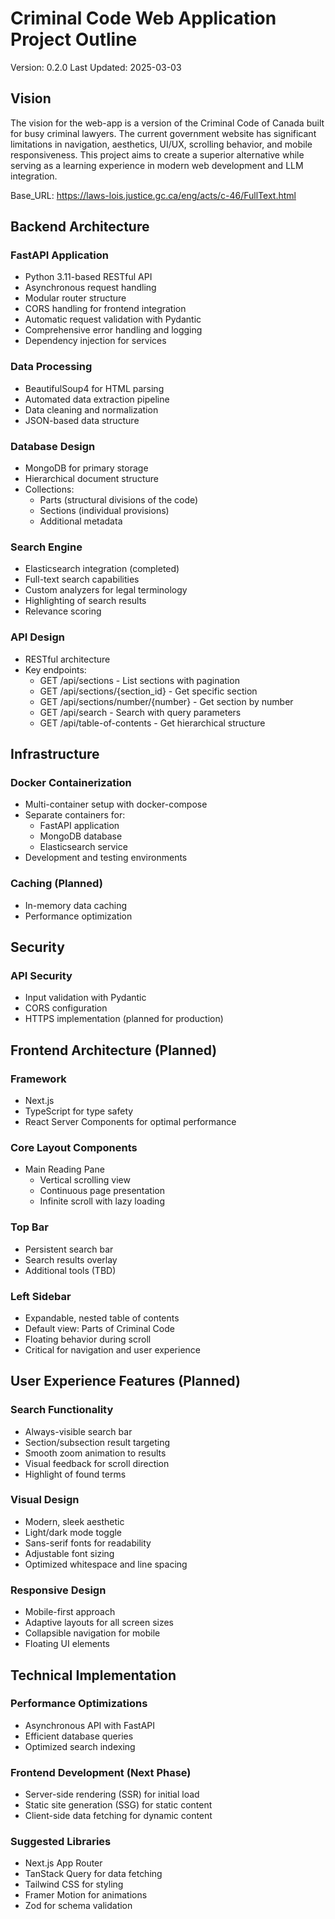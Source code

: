 # Criminal Code Web Application Project Outline

Version: 0.2.0 Last Updated: 2025-03-03

## Vision
The vision for the web-app is a version of the Criminal Code of Canada built for busy criminal lawyers. The current government website has significant limitations in navigation, aesthetics, UI/UX, scrolling behavior, and mobile responsiveness. This project aims to create a superior alternative while serving as a learning experience in modern web development and LLM integration.

Base_URL: https://laws-lois.justice.gc.ca/eng/acts/c-46/FullText.html

## Backend Architecture

### FastAPI Application

- Python 3.11-based RESTful API
- Asynchronous request handling
- Modular router structure
- CORS handling for frontend integration
- Automatic request validation with Pydantic
- Comprehensive error handling and logging
- Dependency injection for services

### Data Processing

- BeautifulSoup4 for HTML parsing
- Automated data extraction pipeline
- Data cleaning and normalization
- JSON-based data structure

### Database Design

- MongoDB for primary storage
- Hierarchical document structure
- Collections:
  - Parts (structural divisions of the code)
  - Sections (individual provisions)
  - Additional metadata

### Search Engine

- Elasticsearch integration (completed)
- Full-text search capabilities
- Custom analyzers for legal terminology
- Highlighting of search results
- Relevance scoring

### API Design  

- RESTful architecture
- Key endpoints:
  - GET /api/sections - List sections with pagination
  - GET /api/sections/{section_id} - Get specific section
  - GET /api/sections/number/{number} - Get section by number
  - GET /api/search - Search with query parameters
  - GET /api/table-of-contents - Get hierarchical structure

## Infrastructure

### Docker Containerization

- Multi-container setup with docker-compose
- Separate containers for:
  - FastAPI application
  - MongoDB database
  - Elasticsearch service
- Development and testing environments

### Caching (Planned)

- In-memory data caching
- Performance optimization

## Security

### API Security

- Input validation with Pydantic
- CORS configuration
- HTTPS implementation (planned for production)

## Frontend Architecture (Planned)

### Framework

- Next.js
- TypeScript for type safety
- React Server Components for optimal performance

### Core Layout Components

- Main Reading Pane
  - Vertical scrolling view
  - Continuous page presentation
  - Infinite scroll with lazy loading

### Top Bar

- Persistent search bar
- Search results overlay
- Additional tools (TBD)

### Left Sidebar    

- Expandable, nested table of contents
- Default view: Parts of Criminal Code
- Floating behavior during scroll
- Critical for navigation and user experience

## User Experience Features (Planned)

### Search Functionality

- Always-visible search bar
- Section/subsection result targeting
- Smooth zoom animation to results
- Visual feedback for scroll direction
- Highlight of found terms

### Visual Design

- Modern, sleek aesthetic
- Light/dark mode toggle
- Sans-serif fonts for readability
- Adjustable font sizing
- Optimized whitespace and line spacing

### Responsive Design

- Mobile-first approach
- Adaptive layouts for all screen sizes
- Collapsible navigation for mobile
- Floating UI elements

## Technical Implementation

### Performance Optimizations

- Asynchronous API with FastAPI
- Efficient database queries
- Optimized search indexing

### Frontend Development (Next Phase)

- Server-side rendering (SSR) for initial load
- Static site generation (SSG) for static content
- Client-side data fetching for dynamic content

### Suggested Libraries

- Next.js App Router
- TanStack Query for data fetching
- Tailwind CSS for styling
- Framer Motion for animations
- Zod for schema validation